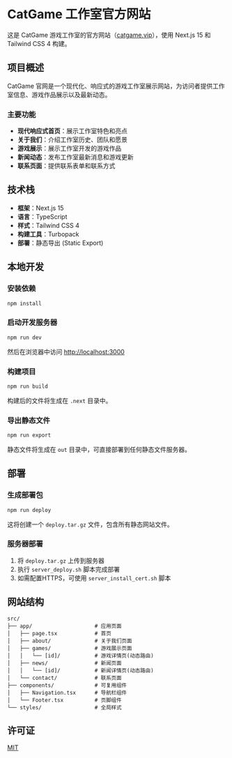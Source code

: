 # CatGame 工作室官方网站

这是 CatGame 游戏工作室的官方网站（[catgame.vip](https://catgame.vip)），使用 Next.js 15 和 Tailwind CSS 4 构建。

## 项目概述

CatGame 官网是一个现代化、响应式的游戏工作室展示网站，为访问者提供工作室信息、游戏作品展示以及最新动态。

### 主要功能

- **现代响应式首页**：展示工作室特色和亮点
- **关于我们**：介绍工作室历史、团队和愿景
- **游戏展示**：展示工作室开发的游戏作品
- **新闻动态**：发布工作室最新消息和游戏更新
- **联系页面**：提供联系表单和联系方式

## 技术栈

- **框架**：Next.js 15
- **语言**：TypeScript
- **样式**：Tailwind CSS 4
- **构建工具**：Turbopack
- **部署**：静态导出 (Static Export)

## 本地开发

### 安装依赖

```bash
npm install
```

### 启动开发服务器

```bash
npm run dev
```

然后在浏览器中访问 [http://localhost:3000](http://localhost:3000)

### 构建项目

```bash
npm run build
```

构建后的文件将生成在 `.next` 目录中。

### 导出静态文件

```bash
npm run export
```

静态文件将生成在 `out` 目录中，可直接部署到任何静态文件服务器。

## 部署

### 生成部署包

```bash
npm run deploy
```

这将创建一个 `deploy.tar.gz` 文件，包含所有静态网站文件。

### 服务器部署

1. 将 `deploy.tar.gz` 上传到服务器
2. 执行 `server_deploy.sh` 脚本完成部署
3. 如需配置HTTPS，可使用 `server_install_cert.sh` 脚本

## 网站结构

```
src/
├── app/                    # 应用页面
│   ├── page.tsx            # 首页
│   ├── about/              # 关于我们页面
│   ├── games/              # 游戏展示页面
│   │   └── [id]/           # 游戏详情页(动态路由)
│   ├── news/               # 新闻页面
│   │   └── [id]/           # 新闻详情页(动态路由)
│   └── contact/            # 联系页面
├── components/             # 可复用组件
│   ├── Navigation.tsx      # 导航栏组件
│   └── Footer.tsx          # 页脚组件
└── styles/                 # 全局样式
```

## 许可证

[MIT](LICENSE)
